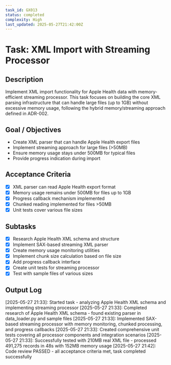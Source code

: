 ```yaml
---
task_id: GX013
status: completed
complexity: High
last_updated: 2025-05-27T21:42:00Z
---
```


# Task: XML Import with Streaming Processor

## Description
Implement XML import functionality for Apple Health data with memory-efficient streaming processor. This task focuses on building the core XML parsing infrastructure that can handle large files (up to 1GB) without excessive memory usage, following the hybrid memory/streaming approach defined in ADR-002.

## Goal / Objectives
- Create XML parser that can handle Apple Health export files
- Implement streaming approach for large files (>50MB)
- Ensure memory usage stays under 500MB for typical files
- Provide progress indication during import

## Acceptance Criteria
- [x] XML parser can read Apple Health export format
- [x] Memory usage remains under 500MB for files up to 1GB
- [x] Progress callback mechanism implemented
- [x] Chunked reading implemented for files >50MB
- [x] Unit tests cover various file sizes

## Subtasks
- [x] Research Apple Health XML schema and structure
- [x] Implement SAX-based streaming XML parser
- [x] Create memory usage monitoring utilities
- [x] Implement chunk size calculation based on file size
- [x] Add progress callback interface
- [x] Create unit tests for streaming processor
- [x] Test with sample files of various sizes

## Output Log
[2025-05-27 21:33]: Started task - analyzing Apple Health XML schema and implementing streaming processor
[2025-05-27 21:33]: Completed research of Apple Health XML schema - found existing parser in data_loader.py and sample files
[2025-05-27 21:33]: Implemented SAX-based streaming processor with memory monitoring, chunked processing, and progress callbacks
[2025-05-27 21:33]: Created comprehensive unit tests covering all processor components and integration scenarios
[2025-05-27 21:33]: Successfully tested with 210MB real XML file - processed 491,275 records in 48s with 152MB memory usage
[2025-05-27 21:42]: Code review PASSED - all acceptance criteria met, task completed successfully